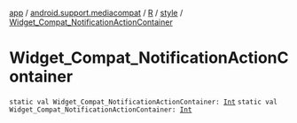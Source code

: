 [app](../../../index.md) / [android.support.mediacompat](../../index.md) / [R](../index.md) / [style](index.md) / [Widget_Compat_NotificationActionContainer](.)

# Widget_Compat_NotificationActionContainer

`static val Widget_Compat_NotificationActionContainer: `[`Int`](https://kotlinlang.org/api/latest/jvm/stdlib/kotlin/-int/index.html)
`static val Widget_Compat_NotificationActionContainer: `[`Int`](https://kotlinlang.org/api/latest/jvm/stdlib/kotlin/-int/index.html)